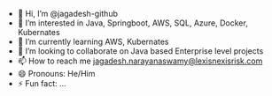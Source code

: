 - 👋 Hi, I’m @jagadesh-github
- 👀 I’m interested in Java, Springboot, AWS, SQL, Azure, Docker, Kubernates
- 🌱 I’m currently learning AWS, Kubernates
- 💞️ I’m looking to collaborate on Java based Enterprise level projects
- 📫 How to reach me jagadesh.narayanaswamy@lexisnexisrisk.com
- 😄 Pronouns: He/Him
- ⚡ Fun fact: ...

<!---
jagadesh-github/jagadesh-github is a ✨ special ✨ repository because its `README.md` (this file) appears on your GitHub profile.
You can click the Preview link to take a look at your changes.
--->
